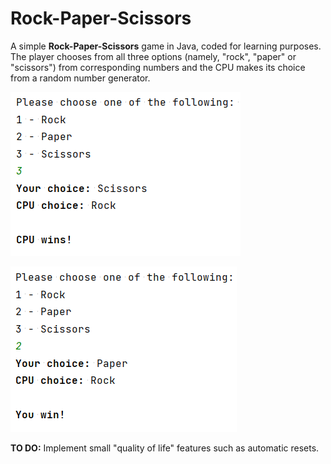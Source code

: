 # Rock-Paper-Scissors

A simple **Rock-Paper-Scissors** game in Java, coded for learning purposes. The player chooses from all three options (namely, "rock", "paper" or "scissors") from corresponding numbers and the CPU makes its choice from a random number generator.

![screenshot1](Images/1.png)

![screenshot2](Images/2.png)

**TO DO:** Implement small "quality of life" features such as automatic resets.
